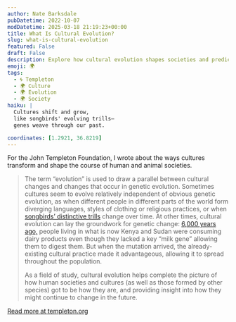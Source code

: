 ```yaml
---
author: Nate Barksdale
pubDatetime: 2022-10-07
modDatetime: 2025-03-18 21:19:23+00:00
title: What Is Cultural Evolution?
slug: what-is-cultural-evolution
featured: False
draft: False
description: Explore how cultural evolution shapes societies and predicts future changes, from songbirds' trills to the spread of lactose tolerance.
emoji: 🌍
tags:
  - 🌀 Templeton
  - 🌍 Culture
  - 🌍 Evolution
  - 🌍 Society
haiku: |
  Cultures shift and grow,  
  like songbirds' evolving trills—  
  genes weave through our past.

coordinates: [1.2921, 36.8219]
---
```


For the John Templeton Foundation, I wrote about the ways cultures transform and shape the course of human and animal societies.

> The term “evolution” is used to draw a parallel between cultural changes and changes that occur in genetic evolution. Sometimes cultures seem to evolve relatively independent of obvious genetic evolution, as when different people in different parts of the world form diverging languages, styles of clothing or religious practices, or when [songbirds’ distinctive trills](https://www.templeton.org/news/what-do-birdsongs-and-hip-hop-have-in-common-cultural-evolution) change over time. At other times, cultural evolution can lay the groundwork for genetic change: [6,000 years ago,](https://www.science.org/content/article/humans-were-drinking-milk-they-could-digest-it) people living in what is now Kenya and Sudan were consuming dairy products even though they lacked a key “milk gene” allowing them to digest them. But when the mutation arrived, the already-existing cultural practice made it advantageous, allowing it to spread throughout the population.
>
> As a field of study, cultural evolution helps complete the picture of how human societies and cultures (as well as those formed by other species) got to be how they are, and providing insight into how they might continue to change in the future.

[Read more at templeton.org](https://www.templeton.org/news/what-is-cultural-evolution)
